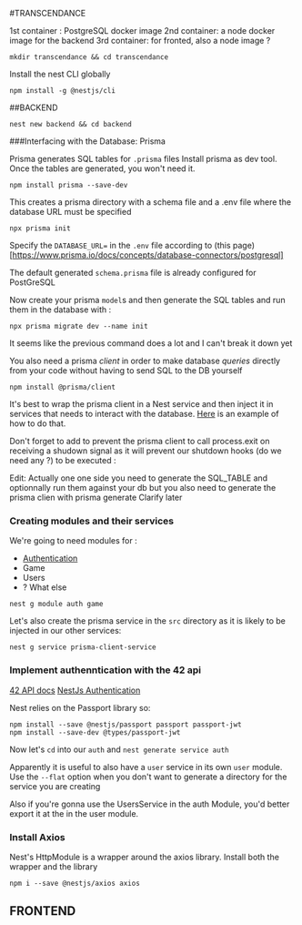 #TRANSCENDANCE

1st container : PostgreSQL docker image
2nd container: a node docker image for the backend
3rd container: for fronted, also a node image ?

```
mkdir transcendance && cd transcendance
```
Install the nest CLI globally
```
npm install -g @nestjs/cli
```
##BACKEND

```
nest new backend && cd backend
```
###Interfacing with the Database: Prisma

Prisma generates SQL tables for `.prisma` files
Install prisma as dev tool. Once the tables are generated, you won't need it.
```
npm install prisma --save-dev
```
This creates a prisma directory with a schema file and a .env file where the database
URL must be specified
```
npx prisma init
```
Specify the `DATABASE_URL=` in the `.env` file according to (this page)[https://www.prisma.io/docs/concepts/database-connectors/postgresql]

The default generated `schema.prisma` file is already configured for PostGreSQL

Now create your prisma `model`s and then generate the SQL tables and run them in
the database with :
```
npx prisma migrate dev --name init
```
It seems like the previous command does a lot and I can't break it down yet

You also need a prisma _client_ in order to make database _queries_ directly 
from your code without having to send SQL to the DB yourself
```
npm install @prisma/client
```
It's best to wrap the prisma client in a Nest service and then inject it in services 
that needs to interact with the database.
[Here](https://docs.nestjs.com/recipes/prisma#use-prisma-client-in-your-nestjs-services) is an example of how to do that.

Don't forget to add to prevent the prisma client to call process.exit on receiving a shudown signal as it
will prevent our shutdown hooks (do we need any ?) to be executed :
[](https://docs.nestjs.com/recipes/prisma#issues-with-enableshutdownhooks)

Edit: Actually one one side you need to generate the SQL_TABLE and optionnally run them against your db
but you also need to generate the prisma clien with prisma generate
Clarify later

### Creating modules and their services

We're going to need modules for :
- [Authentication](https://docs.nestjs.com/security/authentication#authentication)
- Game
- Users
- ? What else

```
nest g module auth game
```
Let's also create the prisma service in the `src` directory as it is likely to be injected in our
other services:
```
nest g service prisma-client-service
```
### Implement authenntication with the 42 api

[42 API docs](https://api.intra.42.fr/apidoc)
[NestJs Authentication](https://docs.nestjs.com/security/authentication#authentication)

Nest relies on the Passport library so:
```
npm install --save @nestjs/passport passport passport-jwt
npm install --save-dev @types/passport-jwt
```
Now let's `cd` into our `auth` and `nest generate service auth`

Apparently it is useful to also have a `user` service in its own `user` module. 
Use the `--flat` option when you don't want to generate a directory for the service you are creating

Also if you're gonna use the UsersService in the auth Module, you'd better export it at the in the user module.

### Install Axios
Nest's HttpModule is a wrapper around the axios library. Install both the wrapper and the library
```
npm i --save @nestjs/axios axios
```

## FRONTEND

